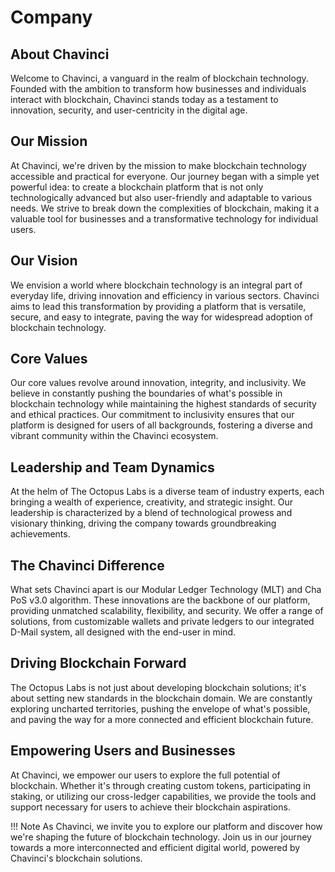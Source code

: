 

# Company

## About Chavinci
Welcome to Chavinci, a vanguard in the realm of blockchain technology. Founded with the ambition to transform how businesses and individuals interact with blockchain, Chavinci stands today as a testament to innovation, security, and user-centricity in the digital age.


## Our Mission
At Chavinci, we're driven by the mission to make blockchain technology accessible and practical for everyone. Our journey began with a simple yet powerful idea: to create a blockchain platform that is not only technologically advanced but also user-friendly and adaptable to various needs. We strive to break down the complexities of blockchain, making it a valuable tool for businesses and a transformative technology for individual users.


## Our Vision
We envision a world where blockchain technology is an integral part of everyday life, driving innovation and efficiency in various sectors. Chavinci aims to lead this transformation by providing a platform that is versatile, secure, and easy to integrate, paving the way for widespread adoption of blockchain technology.

## Core Values
Our core values revolve around innovation, integrity, and inclusivity. We believe in constantly pushing the boundaries of what's possible in blockchain technology while maintaining the highest standards of security and ethical practices. Our commitment to inclusivity ensures that our platform is designed for users of all backgrounds, fostering a diverse and vibrant community within the Chavinci ecosystem.

## Leadership and Team Dynamics
At the helm of The Octopus Labs is a diverse team of industry experts, each bringing a wealth of experience, creativity, and strategic insight. Our leadership is characterized by a blend of technological prowess and visionary thinking, driving the company towards groundbreaking achievements.

## The Chavinci Difference
What sets Chavinci apart is our Modular Ledger Technology (MLT) and Cha PoS v3.0 algorithm. These innovations are the backbone of our platform, providing unmatched scalability, flexibility, and security. We offer a range of solutions, from customizable wallets and private ledgers to our integrated D-Mail system, all designed with the end-user in mind.

## Driving Blockchain Forward
The Octopus Labs is not just about developing blockchain solutions; it's about setting new standards in the blockchain domain. We are constantly exploring uncharted territories, pushing the envelope of what's possible, and paving the way for a more connected and efficient blockchain future.


## Empowering Users and Businesses
At Chavinci, we empower our users to explore the full potential of blockchain. Whether it's through creating custom tokens, participating in staking, or utilizing our cross-ledger capabilities, we provide the tools and support necessary for users to achieve their blockchain aspirations.


!!! Note
    As Chavinci, we invite you to explore our platform and discover how we're shaping the future of blockchain technology. Join us in our journey towards a more interconnected and efficient digital world, powered by Chavinci's blockchain solutions.




